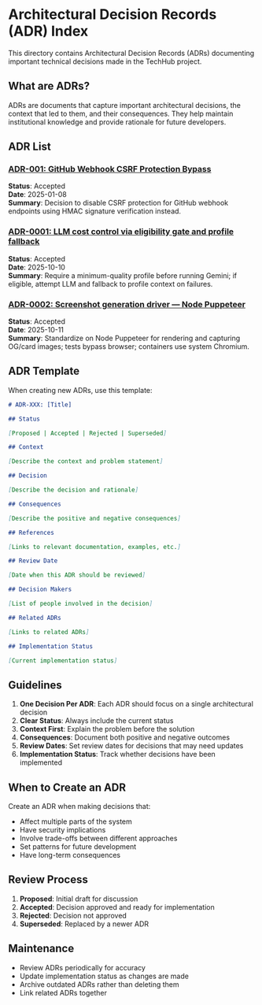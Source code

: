 # Architectural Decision Records (ADR) Index

This directory contains Architectural Decision Records (ADRs) documenting important technical
decisions made in the TechHub project.

## What are ADRs?

ADRs are documents that capture important architectural decisions, the context that led to them, and
their consequences. They help maintain institutional knowledge and provide rationale for future
developers.

## ADR List

### [ADR-001: GitHub Webhook CSRF Protection Bypass](./adr-001-webhook-csrf-bypass.md)

**Status**: Accepted  
**Date**: 2025-01-08  
**Summary**: Decision to disable CSRF protection for GitHub webhook endpoints using HMAC signature
verification instead.

### [ADR-0001: LLM cost control via eligibility gate and profile fallback](./adr/0001-llm-cost-control-eligibility-gate.md)

**Status**: Accepted  
**Date**: 2025-10-10  
**Summary**: Require a minimum-quality profile before running Gemini; if eligible, attempt LLM and
fallback to profile context on failures.

### [ADR-0002: Screenshot generation driver — Node Puppeteer](./adr/0002-screenshots-driver-puppeteer-node.md)

**Status**: Accepted  
**Date**: 2025-10-11  
**Summary**: Standardize on Node Puppeteer for rendering and capturing OG/card images; tests bypass
browser; containers use system Chromium.

## ADR Template

When creating new ADRs, use this template:

```markdown
# ADR-XXX: [Title]

## Status

[Proposed | Accepted | Rejected | Superseded]

## Context

[Describe the context and problem statement]

## Decision

[Describe the decision and rationale]

## Consequences

[Describe the positive and negative consequences]

## References

[Links to relevant documentation, examples, etc.]

## Review Date

[Date when this ADR should be reviewed]

## Decision Makers

[List of people involved in the decision]

## Related ADRs

[Links to related ADRs]

## Implementation Status

[Current implementation status]
```

## Guidelines

1. **One Decision Per ADR**: Each ADR should focus on a single architectural decision
2. **Clear Status**: Always include the current status
3. **Context First**: Explain the problem before the solution
4. **Consequences**: Document both positive and negative outcomes
5. **Review Dates**: Set review dates for decisions that may need updates
6. **Implementation Status**: Track whether decisions have been implemented

## When to Create an ADR

Create an ADR when making decisions that:

- Affect multiple parts of the system
- Have security implications
- Involve trade-offs between different approaches
- Set patterns for future development
- Have long-term consequences

## Review Process

1. **Proposed**: Initial draft for discussion
2. **Accepted**: Decision approved and ready for implementation
3. **Rejected**: Decision not approved
4. **Superseded**: Replaced by a newer ADR

## Maintenance

- Review ADRs periodically for accuracy
- Update implementation status as changes are made
- Archive outdated ADRs rather than deleting them
- Link related ADRs together
